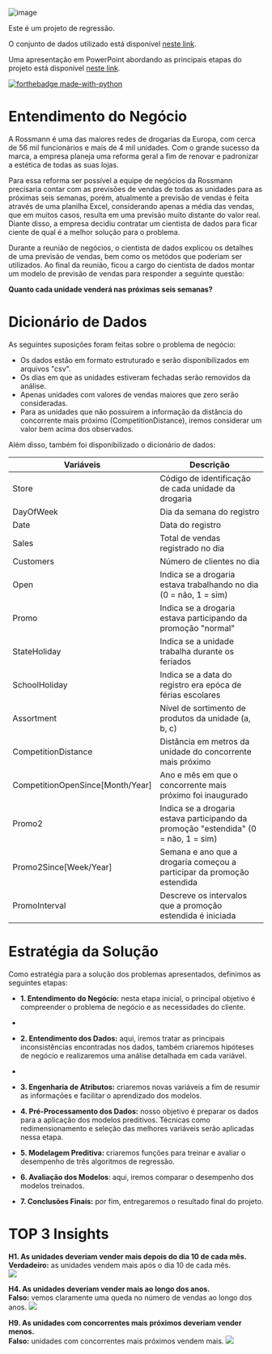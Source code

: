 ![image](https://user-images.githubusercontent.com/44026423/125207967-27f76b80-e266-11eb-9f03-de62c59f6699.png)

Este é um projeto de regressão.  

O conjunto de dados utilizado está disponível [neste link](https://www.kaggle.com/c/rossmann-store-sales). 

Uma apresentação em PowerPoint abordando as principais etapas do projeto está disponível [neste link](https://show.zohopublic.com/publish/8ulnq1503aa16c77f43a980e358d241332809).

[![forthebadge made-with-python](http://ForTheBadge.com/images/badges/made-with-python.svg)](https://www.python.org/)

# Entendimento do Negócio

A Rossmann é uma das maiores redes de drogarias da Europa, com cerca de 56 mil funcionários e mais de 4 mil unidades. Com o grande sucesso da marca, a empresa planeja uma reforma geral a fim de renovar e padronizar a estética de todas as suas lojas.

Para essa reforma ser possível a equipe de negócios da Rossmann precisaria contar com as previsões de vendas de todas as unidades para as próximas seis semanas, porém, atualmente a previsão de vendas é feita através de uma planilha Excel, considerando apenas a média das vendas, que em muitos casos, resulta em uma previsão muito distante do valor real. Diante disso, a empresa decidiu contratar um cientista de dados para ficar ciente de qual é a melhor solução para o problema.

Durante a reunião de negócios, o cientista de dados explicou os detalhes de uma previsão de vendas, bem como os metódos que poderiam ser utilizados. Ao final da reunião, ficou a cargo do cientista de dados montar um modelo de previsão de vendas para responder a seguinte questão:

**Quanto cada unidade venderá nas próximas seis semanas?**


# Dicionário de Dados

As seguintes suposições foram feitas sobre o problema de negócio:
- Os dados estão em formato estruturado e serão disponibilizados em arquivos "csv".
- Os dias em que as unidades estiveram fechadas serão removidos da análise.
- Apenas unidades com valores de vendas maiores que zero serão consideradas.
- Para as unidades que não possuirem a informação da distância do concorrente mais próximo (CompetitionDistance), iremos considerar um valor bem acima dos observados.

Além disso, também foi disponibilizado o dicionário de dados:

| Variáveis                        | Descrição                                                    |
| -------------------------------- | ------------------------------------------------------------ |
| Store                            | Código de identificação de cada unidade da drogaria          |                          
| DayOfWeek                        | Dia da semana do registro                                    |
| Date                             | Data do registro                                             |
| Sales                            | Total de vendas registrado no dia                            |
| Customers                        | Número de clientes no dia                                    |
| Open                             | Indica se a drogaria estava trabalhando no dia (0 = não, 1 = sim) |
| Promo                            | Indica se a drogaria estava participando da promoção "normal" |
| StateHoliday                     | Indica se a unidade trabalha durante os feriados |
| SchoolHoliday                    | Indica se a data do registro era epóca de férias escolares  |
| Assortment                       | Nível de sortimento de produtos da unidade (a, b, c) |
| CompetitionDistance              | Distância em metros da unidade do concorrente mais próximo |
| CompetitionOpenSince[Month/Year] | Ano e mês em que o concorrente mais próximo foi inaugurado |
| Promo2                           | Indica se a drogaria estava participando da promoção "estendida" (0 = não, 1 = sim) |
| Promo2Since[Week/Year]           | Semana e ano que a drogaria começou a participar da promoção estendida |
| PromoInterval                    | Descreve os intervalos que a promoção estendida é iniciada |

# Estratégia da Solução
Como estratégia para a solução dos problemas apresentados, definimos as seguintes etapas: 
- **1. Entendimento do Negócio:** nesta etapa inicial, o principal objetivo é compreender o problema de negócio e as necessidades do cliente.
- 
- **2. Entendimento dos Dados:** aqui, iremos tratar as principais inconsistências encontradas nos dados, também criaremos hipóteses de negócio e realizaremos uma análise detalhada em cada variável. 
- 
- **3. Engenharia de Atributos:** criaremos novas variáveis a fim de resumir as informações e facilitar o aprendizado dos modelos.

- **4. Pré-Processamento dos Dados:** nosso objetivo é preparar os dados para a aplicação dos modelos preditivos. Técnicas como redimensionamento e seleção das melhores variáveis serão aplicadas nessa etapa.

- **5. Modelagem Preditiva:** criaremos funções para treinar e avaliar o desempenho de três algoritmos de regressão.

- **6. Avaliação dos Modelos**: aqui, iremos comparar o desempenho dos modelos treinados. 

- **7. Conclusões Finais:** por fim, entregaremos o resultado final do projeto.

# TOP 3 Insights 

**H1. As unidades deveriam vender mais depois do dia 10 de cada mês.**  
**Verdadeiro:** as unidades vendem mais após o dia 10 de cada mês.  
![](reports/figures/H2.png)

**H4. As unidades deveriam vender mais ao longo dos anos.**  
**Falso:** vemos claramente uma queda no número de vendas ao longo dos anos. 
![](reports/figures/H9.png)

**H9. As unidades com concorrentes mais próximos deveriam vender menos.**  
**Falso:** unidades com concorrentes mais próximos vendem mais.
![](reports/figures/H11.png)
